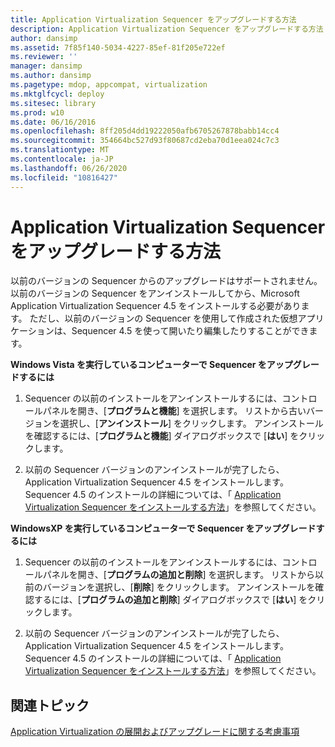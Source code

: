 ```yaml
---
title: Application Virtualization Sequencer をアップグレードする方法
description: Application Virtualization Sequencer をアップグレードする方法
author: dansimp
ms.assetid: 7f85f140-5034-4227-85ef-81f205e722ef
ms.reviewer: ''
manager: dansimp
ms.author: dansimp
ms.pagetype: mdop, appcompat, virtualization
ms.mktglfcycl: deploy
ms.sitesec: library
ms.prod: w10
ms.date: 06/16/2016
ms.openlocfilehash: 8ff205d4dd19222050afb6705267878babb14cc4
ms.sourcegitcommit: 354664bc527d93f80687cd2eba70d1eea024c7c3
ms.translationtype: MT
ms.contentlocale: ja-JP
ms.lasthandoff: 06/26/2020
ms.locfileid: "10816427"
---
```

# Application Virtualization Sequencer をアップグレードする方法


以前のバージョンの Sequencer からのアップグレードはサポートされません。 以前のバージョンの Sequencer をアンインストールしてから、Microsoft Application Virtualization Sequencer 4.5 をインストールする必要があります。 ただし、以前のバージョンの Sequencer を使用して作成された仮想アプリケーションは、Sequencer 4.5 を使って開いたり編集したりすることができます。

**Windows Vista を実行しているコンピューターで Sequencer をアップグレードするには**

1.  Sequencer の以前のインストールをアンインストールするには、コントロールパネルを開き、[**プログラムと機能**] を選択します。 リストから古いバージョンを選択し、[**アンインストール**] をクリックします。 アンインストールを確認するには、[**プログラムと機能**] ダイアログボックスで [**はい**] をクリックします。

2.  以前の Sequencer バージョンのアンインストールが完了したら、Application Virtualization Sequencer 4.5 をインストールします。 Sequencer 4.5 のインストールの詳細については、「 [Application Virtualization Sequencer をインストールする方法](how-to-install-the-application-virtualization-sequencer.md)」を参照してください。

**WindowsXP を実行しているコンピューターで Sequencer をアップグレードするには**

1.  Sequencer の以前のインストールをアンインストールするには、コントロールパネルを開き、[**プログラムの追加と削除**] を選択します。 リストから以前のバージョンを選択し、[**削除**] をクリックします。 アンインストールを確認するには、[**プログラムの追加と削除**] ダイアログボックスで [**はい**] をクリックします。

2.  以前の Sequencer バージョンのアンインストールが完了したら、Application Virtualization Sequencer 4.5 をインストールします。 Sequencer 4.5 のインストールの詳細については、「 [Application Virtualization Sequencer をインストールする方法](how-to-install-the-application-virtualization-sequencer.md)」を参照してください。

## 関連トピック


[Application Virtualization の展開およびアップグレードに関する考慮事項](application-virtualization-deployment-and-upgrade-considerations.md)

 

 





